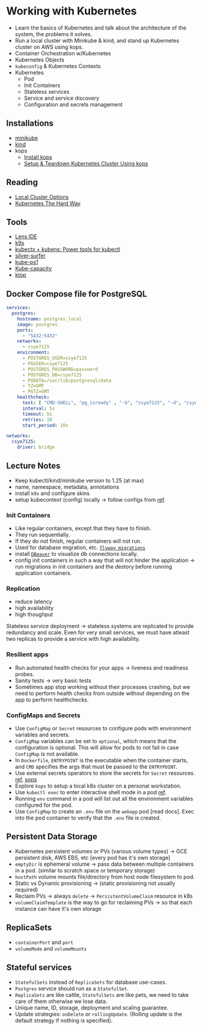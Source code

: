 # Working with Kubernetes

- Learn the basics of Kubernetes and talk about the architecture of the system, the problems it solves.
- Run a local cluster with Minikube & kind, and stand up Kubernetes cluster on AWS using kops.
- Container Orchestration w/Kubernetes
- Kubernetes Objects
- `kubeconfig` & Kubernetes Contexts
- Kubernetes
  - Pod
  - Init Containers
  - Stateless services
  - Service and service discovery
  - Configuration and secrets management

## Installations

- [minikube](https://kubernetes.io/docs/tutorials/hello-minikube/)
- [kind](https://kind.sigs.k8s.io/)
- kops
  - [Install kops](https://kops.sigs.k8s.io/getting_started/install/)
  - [Setup & Teardown Kubernetes Cluster Using kops](https://kops.sigs.k8s.io/getting_started/aws/)

## Reading

- [Local Cluster Options](https://www.cncf.io/wp-content/uploads/2020/08/CNCF-Webinar-Navigating-the-Sea-of-Local-Clusters-.pdf)
- [Kubernetes The Hard Way](https://github.com/kelseyhightower/kubernetes-the-hard-way)

## Tools

- [Lens IDE](https://k8slens.dev/)
- [k9s](https://k9scli.io/)
- [kubectx + kubens: Power tools for kubectl](https://github.com/ahmetb/kubectx)
- [silver-surfer](https://github.com/devtron-labs/silver-surfer)
- [kube-ps1](https://github.com/jonmosco/kube-ps1)
- [Kube-capacity](https://github.com/robscott/kube-capacity)
- [ktop](https://github.com/vladimirvivien/ktop)

## Docker Compose file for PostgreSQL

```yaml
services:
  postgres:
    hostname: postgres_local
    image: postgres
    ports:
      - "5432:5432"
    networks:
      - csye7125
    environment:
      - POSTGRES_USER=csye7125
      - PGUSER=csye7125
      - POSTGRES_PASSWORD=password
      - POSTGRES_DB=csye7125
      - PGDATA=/var/lib/postgresql/data
      - TZ=GMT
      - PGTZ=GMT
    healthcheck:
      test: [ "CMD-SHELL", "pg_isready" , "-U", "csye7125", "-d", "csye7125" ]
      interval: 5s
      timeout: 5s
      retries: 10
      start_period: 10s

networks:
  csye7125:
    driver: bridge
```

## Lecture Notes

- Keep kubectl/kind/minikube version to 1.25 (at max)
- name, namespace, metadata, annotations
- install `k9s` and configure skins
- setup kubecontext (config) locally -> follow configs from [ref](https://kubernetes.io/docs/tasks/access-application-cluster/configure-access-multiple-clusters/).

### Init Containers

- Like regular containers, except that they have to finish.
- They run sequentially.
- If they do not finish, regular containers will not run.
- Used for database migration, etc. [`flyway migrations`](https://documentation.red-gate.com/fd/migrations-184127470.html)
- install [`DBeaver`](https://formulae.brew.sh/cask/dbeaver-community) to visualize db connections locally.
- config init containers in such  a way that will not hinder the application -> run migrations in init containers and the destory before running application containers.

### Replication

- reduce latency
- high availability
- high thoughput

Stateless service deployment -> stateless systems are replicated to provide redundancy and scale.
Even for very small services, we must have atleast two replicas to provide a service with high availability.

### Resilient apps

- Run automated health checks for your apps -> liveness and readiness probes.
- Sanity tests -> very basic tests
- Sometimes app stop working without their processes crashing, but we need to perform health checks from outside without depending on the app to perform healthchecks.

### ConfigMaps and Secrets

- Use `ConfigMap` or `Secret` resources to configure pods with environment variables and secrets.
- `ConfigMap` variables can be set to `optional`, which means that the configuration is optional. This will allow for pods to not fail in case `ConfigMap` is not available.
- In `Dockerfile`, `ENTRYPOINT` is the executable when the container starts, and `CMD` specifies the args that must be passed to the `ENTRYPOINT`.
- Use external secrets operators to store the secrets for `Secret` resources. [ref](https://external-secrets.io/latest/), [sops](https://github.com/getsops/sops)
- Explore `kops` to setup a local k8s cluster on a personal workstation.
- Use `kubectl exec` to enter interactive shell mode in a pod [ref](https://kubernetes.io/docs/tasks/debug/debug-application/get-shell-running-container/).
- Running `env` command in a pod will list out all the environment variables configured for the pod.
- Use `ConfigMap` to create an `.env` file on the `webapp` pod [read docs]. Exec into the pod container to verify that the `.env` file is created.

## Persistent Data Storage

- Kubernetes persistent volumes or PVs (various volume types) -> GCE persistent disk, AWS EBS, etc [every pod has it's own storage]
- `emptyDir` is ephemeral volume -> pass data between multiple containers in a pod. (similar to scratch space or temporary storage)
- `hostPath` volume mounts file/directory from host node filesystem to pod.
- Static vs Dynamic provisioning -> (static provisioning not usually required)
- Reclaim PVs -> always `delete` -> `PersistentVolumeClaim` resource in k8s
- `volumeClaimTemplate` is the way to go for reclaiming PVs -> so that each instance can have it's own storage

## ReplicaSets

- `containerPort` and `port`
- `volumeMode` and `volumeMounts`

## Stateful services

- `StatefulSets` instead of `ReplicaSets` for database use-cases.
- `Postgres` service should run as a `StatefulSet`.
- `ReplicaSets` are like cattle, `StatefulSets` are like pets, we need to take care of them otherwise we lose data.
- Unique name, ID, storage, deployment and scaling guarantee.
- Update strategies: `onDelete` or `rollingUpdate`. (Rolling update is the default strategy if nothing is specified).
